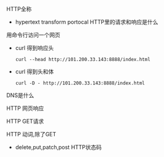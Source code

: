 HTTP全称

- hypertext transform portocal
HTTP里的请求和响应是什么

用命令行访问一个网页

- curl 得到响应头

  `curl --head http://101.200.33.143:8888/index.html`

- curl 得到头和体

  `curl -D - http://101.200.33.143:8888/index.html`

DNS是什么

HTTP 网页响应

HTTP GET请求

HTTP 动词,除了GET

- delete,put,patch,post
HTTP状态码
